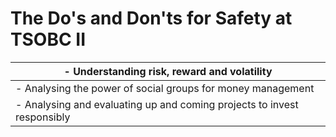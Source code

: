 # The Do's and Don'ts for Safety at TSOBC II

| - Understanding risk, reward and volatility                             |
| ----------------------------------------------------------------------- |
| - Analysing the power of social groups for money management             |
| - Analysing and evaluating up and coming projects to invest responsibly |
